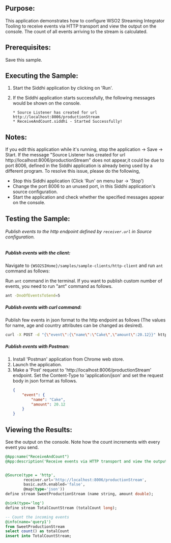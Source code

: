 ## Purpose:
This application demonstrates how to configure WSO2 Streaming Integrator Tooling to receive events via HTTP transport and view the output on the console. The count of all events arriving to the stream is calculated.

## Prerequisites:
Save this sample.

## Executing the Sample:
1. Start the Siddhi application by clicking on 'Run'.

2. If the Siddhi application starts successfully, the following messages would be shown on the console.
	```
	* Source Listener has created for url http://localhost:8006/productionStream
	* ReceiveAndCount.siddhi - Started Successfully!
	```

## Notes:
If you edit this application while it's running, stop the application -> Save -> Start.
If the message "Source Listener has created for url http://localhost:8006/productionStream" does not appear,it could be due to port 8006, defined in the Siddhi application is already being used by a different program. To resolve this issue, please do the following,
* Stop this Siddhi application (Click 'Run' on menu bar -> 'Stop')
* Change the port 8006 to an unused port, in this Siddhi application's source configuration.
* Start the application and check whether the specified messages appear on the console.

## Testing the Sample:
###### Publish events to the http endpoint defined by `receiver.url` in Source configuration.

##### Publish events with the client:
Navigate to `{WSO2SIHome}/samples/sample-clients/http-client` and run `ant` command as follows:

Run `ant` command in the terminal.
If you want to publish custom number of events, you need to run "ant" command as follows.
```bash
ant -DnoOfEventsToSend=5
```

##### Publish events with curl command:
Publish few events in json format to the http endpoint as follows (The values for name, age and country attributes can be changed as desired).
```bash
curl -X POST -d "{\"event\":{\"name\":\"Cake\",\"amount\":20.12}}" http://localhost:8006/productionStream --header "Content-Type:application/json"
```

##### Publish events with Postman:
1. Install 'Postman' application from Chrome web store.
2. Launch the application.
3. Make a 'Post' request to 'http://localhost:8006/productionStream' endpoint. Set the Content-Type to 'application/json' and set the request body in json format as follows.
	```json
	{
		"event": {
			"name": "Cake",
			"amount": 20.12
		}
	}
	```

## Viewing the Results:
See the output on the console. Note how the count increments with every event you send.


```sql
@App:name("ReceiveAndCount")
@App:description('Receive events via HTTP transport and view the output on the console')


@Source(type = 'http',
        receiver.url='http://localhost:8006/productionStream',
        basic.auth.enabled='false',
        @map(type='json'))
define stream SweetProductionStream (name string, amount double);

@sink(type='log')
define stream TotalCountStream (totalCount long);

-- Count the incoming events
@info(name='query1')
from SweetProductionStream
select count() as totalCount
insert into TotalCountStream;
```